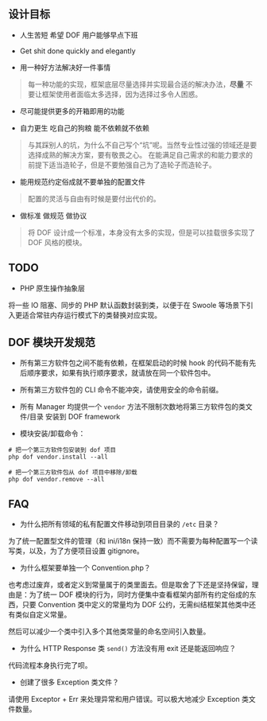 ## 设计目标

- 人生苦短 希望 DOF 用户能够早点下班

- Get shit done quickly and elegantly

- 用一种好方法解决好一件事情

> 每一种功能的实现，框架底层尽量选择并实现最合适的解决办法，**尽量** 不要让框架使用者面临太多选择，因为选择过多令人困惑。

- 尽可能提供更多的开箱即用的功能

- 自力更生 吃自己的狗粮 能不依赖就不依赖

> 与其踩别人的坑，为什么不自己写个“坑”呢。当然专业性过强的领域还是要选择成熟的解决方案，要有敬畏之心。
> 在能满足自己需求的和能力要求的前提下适当造轮子，但是不要勉强自己为了造轮子而造轮子。

- 能用规范约定俗成就不要单独的配置文件

> 配置的灵活与自由有时候是要付出代价的。

- 做标准 做规范 做协议

> 将 DOF 设计成一个标准，本身没有太多的实现，但是可以挂载很多实现了 DOF 风格的模块。

## TODO

- PHP 原生操作抽象层

将一些 IO 阻塞、同步的 PHP 默认函数封装到类，以便于在 Swoole 等场景下引入更适合常驻内存运行模式下的类替换对应实现。

## DOF 模块开发规范

- 所有第三方软件包之间不能有依赖，在框架启动的时候 hook 的代码不能有先后顺序要求，如果有执行顺序要求，就请放在同一个软件包中。

- 所有第三方软件包的 CLI 命令不能冲突，请使用安全的命令前缀。

- 所有 Manager 均提供一个 `vendor` 方法不限制次数地将第三方软件包的类文件/目录 安装到 DOF framework

- 模块安装/卸载命令：

```shell
# 把一个第三方软件包安装到 dof 项目
php dof vendor.install --all

# 把一个第三方软件包从 dof 项目中移除/卸载
php dof vendor.remove --all
```

## FAQ

- 为什么把所有领域的私有配置文件移动到项目目录的 `/etc` 目录？

为了统一配置型文件的管理（和 ini/i18n 保持一致）而不需要为每种配置写一个读写类，以及，为了方便项目设置 gitignore。

- 为什么框架要单独一个 Convention.php？

也考虑过废弃，或者定义到常量属于的类里面去。但是取舍了下还是坚持保留，理由是：为了统一 DOF 模块的行为，同时方便集中查看框架内部所有约定俗成的东西，只要 Convention 类中定义的常量均为 DOF 公约，无需纠结框架其他类中还有类似自定义常量。

然后可以减少一个类中引入多个其他类常量的命名空间引入数量。

- 为什么 HTTP Response 类 `send()` 方法没有用 exit 还是能返回响应？

代码流程本身执行完了呗。

- 创建了很多 Exception 类文件？

请使用 Exceptor + Err 来处理异常和用户错误。可以极大地减少 Exception 类文件数量。
